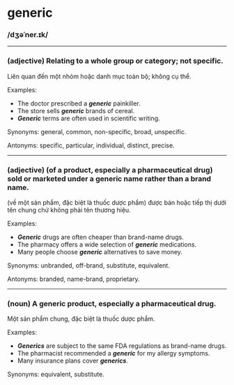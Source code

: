 # generic

### /dʒəˈner.ɪk/

---

### (adjective) Relating to a whole group or category; not specific.

Liên quan đến một nhóm hoặc danh mục toàn bộ; không cụ thể.

Examples:
- The doctor prescribed a ***generic*** painkiller.
- The store sells ***generic*** brands of cereal.
-  ***Generic*** terms are often used in scientific writing.

Synonyms: general, common, non-specific, broad, unspecific.

Antonyms: specific, particular, individual, distinct, precise.

---

### (adjective) (of a product, especially a pharmaceutical drug) sold or marketed under a generic name rather than a brand name.

(về một sản phẩm, đặc biệt là thuốc dược phẩm) được bán hoặc tiếp thị dưới tên chung chứ không phải tên thương hiệu.

Examples:
- ***Generic*** drugs are often cheaper than brand-name drugs.
- The pharmacy offers a wide selection of ***generic*** medications.
- Many people choose ***generic*** alternatives to save money.

Synonyms: unbranded, off-brand, substitute, equivalent.

Antonyms: branded, name-brand, proprietary.

---

### (noun) A generic product, especially a pharmaceutical drug.

Một sản phẩm chung, đặc biệt là thuốc dược phẩm.

Examples:
-  ***Generics*** are subject to the same FDA regulations as brand-name drugs.
-  The pharmacist recommended a ***generic*** for my allergy symptoms.
-  Many insurance plans cover ***generics***.

Synonyms: equivalent, substitute.